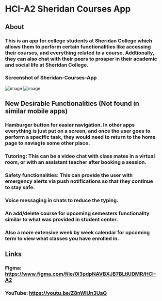 # HCI-A2 Sheridan Courses App

## About

### This is an app for college students at Sheridan College which allows them to perform certain functionalities like accessing their courses, and everything related to a course. Addtionally, they can also chat with their peers to prosper in their academic and social life at Sheridan College.
### Screenshot of Sheridan-Courses-App
![image](https://user-images.githubusercontent.com/55329336/155921144-eb0d05d9-29dd-412b-9ee2-bde257f0be3e.png)
![image](https://user-images.githubusercontent.com/55329336/155923107-8a9574cc-8900-42f1-862b-6aadd61fd308.png)

## New Desirable Functionalities (Not found in similar mobile apps)

### Hamburger button for easier navigation. In other apps everything is just put on a screen, and once the user goes to perform a specific task, they would need to return to the home page to naviagte some other place.
### Tutoring: This can be a video chat with class mates in a virtual room, or with an assistant teacher after booking a session.
### Safety functionalities: This can provide the user with emergency alerts via push notifications so that they continue to stay safe.
### Voice messaging in chats to reduce the typing.
### An add/delete course for upcoming semesters functionality similar to what was provided in student center. 
### Also a more extensive week by week calendar for upcoming term to view what classes you have enrolled in.

## Links

### Figma: https://www.figma.com/file/0I3pdpNAVBXJB7BLtlUDMR/HCI-A2
### YouTube: https://youtu.be/Z8nWlUn3UaQ
